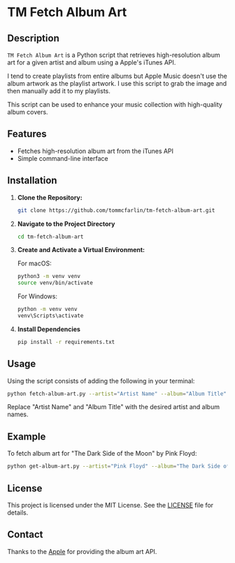 # TM Fetch Album Art

## Description

`TM Fetch Album Art` is a Python script that retrieves high-resolution album art for a given artist and album using a Apple's iTunes API.

I tend to create playlists from entire albums but Apple Music doesn't use the album artwork as the playlist artwork. I use this script to grab the image and then manually add it to my playlists.

This script can be used to enhance your music collection with high-quality album covers.

## Features

- Fetches high-resolution album art from the iTunes API
- Simple command-line interface

## Installation

1. **Clone the Repository:**

   ```bash
   git clone https://github.com/tommcfarlin/tm-fetch-album-art.git
   ```

2. **Navigate to the Project Directory**

    ```bash
    cd tm-fetch-album-art
    ```

3. **Create and Activate a Virtual Environment:**

    For macOS:

    ```bash
    python3 -m venv venv
    source venv/bin/activate
    ```

    For Windows:

    ```bash
    python -m venv venv
    venv\Scripts\activate
    ```

4. **Install Dependencies**

    ```bash
    pip install -r requirements.txt
    ```

## Usage

Using the script consists of adding the following in your terminal:

```bash
python fetch-album-art.py --artist="Artist Name" --album="Album Title"
```

Replace "Artist Name" and "Album Title" with the desired artist and album names.

## Example

To fetch album art for "The Dark Side of the Moon" by Pink Floyd:

```bash
python get-album-art.py --artist="Pink Floyd" --album="The Dark Side of the Moon"
```

## License

This project is licensed under the MIT License. See the [LICENSE](LICENSE) file for details.

## Contact

Thanks to the [Apple](https://itunes.apple.com/search) for providing the album art API.
